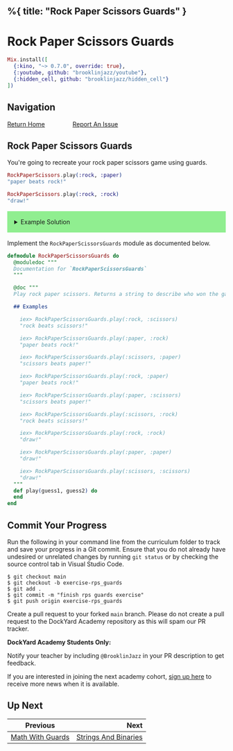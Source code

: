 %{
  title: "Rock Paper Scissors Guards"
}
---
# Rock Paper Scissors Guards

```elixir
Mix.install([
  {:kino, "~> 0.7.0", override: true},
  {:youtube, github: "brooklinjazz/youtube"},
  {:hidden_cell, github: "brooklinjazz/hidden_cell"}
])
```

## Navigation

[Return Home](../start.livemd)<span style="padding: 0 30px"></span>
[Report An Issue](https://github.com/DockYard-Academy/beta_curriculum/issues/new?assignees=&labels=&template=issue.md&title=)

## Rock Paper Scissors Guards

You're going to recreate your rock paper scissors game using guards.

<!-- livebook:{"force_markdown":true} -->

```elixir
RockPaperScissors.play(:rock, :paper)
"paper beats rock!"

RockPaperScissors.play(:rock, :rock)
"draw!"
```

<details style="background-color: lightgreen; padding: 1rem; margin: 1rem 0;">
<summary>Example Solution</summary>

```elixir
defmodule RockPaperScissorsGuards do
  defguard is_winner(guess1, guess2)
           when {guess1, guess2} in [{:rock, :scissors}, {:paper, :rock}, {:scissors, :paper}]

  def play(guess1, guess2) when is_winner(guess1, guess2) do
    "#{guess1} beats #{guess2}!"
  end

  def play(guess1, guess2) when is_winner(guess2, guess1) do
    "#{guess2} beats #{guess1}!"
  end

  def play(guess1, guess2) when guess1 == guess2 do
    "draw!"
  end
end
```

</details>

Implement the `RockPaperScissorsGuards` module as documented below.

```elixir
defmodule RockPaperScissorsGuards do
  @moduledoc """
  Documentation for `RockPaperScissorsGuards`
  """

  @doc """
  Play rock paper scissors. Returns a string to describe who won the game.

  ## Examples

    iex> RockPaperScissorsGuards.play(:rock, :scissors)
    "rock beats scissors!"

    iex> RockPaperScissorsGuards.play(:paper, :rock)
    "paper beats rock!"

    iex> RockPaperScissorsGuards.play(:scissors, :paper)
    "scissors beats paper!"

    iex> RockPaperScissorsGuards.play(:rock, :paper)
    "paper beats rock!"

    iex> RockPaperScissorsGuards.play(:paper, :scissors)
    "scissors beats paper!"

    iex> RockPaperScissorsGuards.play(:scissors, :rock)
    "rock beats scissors!"

    iex> RockPaperScissorsGuards.play(:rock, :rock)
    "draw!"

    iex> RockPaperScissorsGuards.play(:paper, :paper)
    "draw!"

    iex> RockPaperScissorsGuards.play(:scissors, :scissors)
    "draw!"
  """
  def play(guess1, guess2) do
  end
end
```

## Commit Your Progress

Run the following in your command line from the curriculum folder to track and save your progress in a Git commit.
Ensure that you do not already have undesired or unrelated changes by running `git status` or by checking the source control tab in Visual Studio Code.

```
$ git checkout main
$ git checkout -b exercise-rps_guards
$ git add .
$ git commit -m "finish rps guards exercise"
$ git push origin exercise-rps_guards
```

Create a pull request to your forked `main` branch. Please do not create a pull request to the DockYard Academy repository as this will spam our PR tracker.

**DockYard Academy Students Only:**

Notify your teacher by including `@BrooklinJazz` in your PR description to get feedback.

If you are interested in joining the next academy cohort, [sign up here](https://academy.dockyard.com/) to receive more news when it is available.

## Up Next

| Previous                                                 | Next                                                           |
| -------------------------------------------------------- | -------------------------------------------------------------: |
| [Math With Guards](../exercises/math_with_guards.livemd) | [Strings And Binaries](../reading/strings_and_binaries.livemd) |

